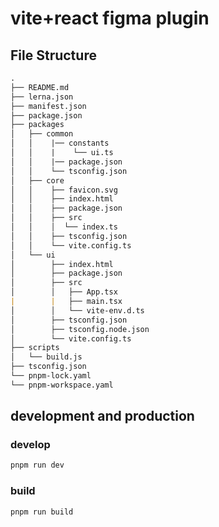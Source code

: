 # vite+react figma plugin

## File Structure

```markdown
.  
├── README.md  
├── lerna.json  
├── manifest.json  
├── package.json  
├── packages  
│   ├── common  
│   │    |── constants  
│   │    |    └── ui.ts  
│   │    |── package.json  
│   │    └── tsconfig.json  
│   ├── core  
│   │    ├── favicon.svg  
│   │    ├── index.html  
│   │    ├── package.json  
│   │    ├── src  
│   │    │  └── index.ts  
│   │    ├── tsconfig.json  
│   │    └── vite.config.ts  
│   └── ui  
│        ├── index.html  
│        ├── package.json  
│        ├── src  
│        │   ├── App.tsx  
|        |   ├── main.tsx
│        │   └── vite-env.d.ts  
│        ├── tsconfig.json  
│        ├── tsconfig.node.json  
│        └── vite.config.ts  
├── scripts  
│   └── build.js  
├── tsconfig.json  
└── pnpm-lock.yaml  
└── pnpm-workspace.yaml
```

## development and production

### develop

```bash
pnpm run dev
```

### build

```bash
pnpm run build
```
